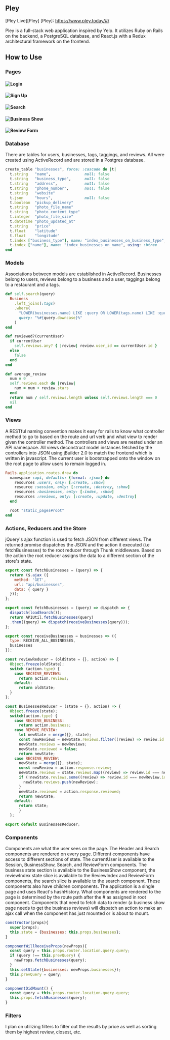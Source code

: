 ## Pley
[Pley Live][Pley]
[Pley]: https://www.pley.today/#/

Pley is a full-stack web application inspired by Yelp.  It utilizes Ruby on Rails on the backend, a PostgreSQL database, and React.js with a Redux architectural framework on the frontend.


## How to Use

### Pages
#### ![Login](./screenshots/login.png)
#### ![Sign Up](./screenshots/signup.png)
#### ![Search](./screenshots/search.png)
#### ![Business Show](./screenshots/business_show.png)
#### ![Review Form](./screenshots/review_form.png)

### Database
There are tables for users, businesses, tags, taggings, and reviews. All were created using ActiveRecord and are stored in a Postgres database.

```Ruby
create_table "businesses", force: :cascade do |t|
  t.string   "name",               null: false
  t.string   "business_type",      null: false
  t.string   "address",            null: false
  t.string   "phone_number",       null: false
  t.string   "website"
  t.json     "hours",              null: false
  t.boolean  "pickup_delivery"
  t.string   "photo_file_name"
  t.string   "photo_content_type"
  t.integer  "photo_file_size"
  t.datetime "photo_updated_at"
  t.string   "price"
  t.float    "latitude"
  t.float    "longitude"
  t.index ["business_type"], name: "index_businesses_on_business_type", using: :btree
  t.index ["name"], name: "index_businesses_on_name", using: :btree
end
```

### Models
Associations between models are established in ActiveRecord. Businesses belong to users, reviews belong to a business and a user, taggings belong to a restaurant and a tags.

```Ruby
def self.search(query)
  Business
    .left_joins(:tags)
    .where(
      "LOWER(businesses.name) LIKE :query OR LOWER(tags.name) LIKE :query",
      query: "%#{query.downcase}%"
    )
end

def reviewed?(currentUser)
  if currentUser
    self.reviews.any? { |review| review.user_id == currentUser.id }
  else
    false
  end
end

def average_review
  num = 0
  self.reviews.each do |review|
    num = num + review.stars
  end
  return num / self.reviews.length unless self.reviews.length === 0
  nil
end
```

### Views
A RESTful naming convention makes it easy for rails to know what controller method to go to based on the route and url verb and what view to render given the controller method. The controllers and views are nested under an API namespace. All views deconstruct model instances fetched by the controllers into JSON using jBuilder 2.0 to match the frontend which is written in javascript. The current user is bootstrapped onto the window on the root page to allow users to remain logged in.

```Ruby
Rails.application.routes.draw do
  namespace :api, defaults: {format: :json} do
    resources :users, only: [:create, :show]
    resource :session, only: [:create, :destroy, :show]
    resources :businesses, only: [:index, :show]
    resources :reviews, only: [:create, :update, :destroy]
  end

  root "static_pages#root"
end
```


### Actions, Reducers and the Store
jQuery's ajax function is used to fetch JSON from different views. The returned promise dispatches the JSON and the action it executed (i.e fetchBusinesses) to the root reducer through Thunk middleware. Based on the action the root reducer assigns the data to a different section of the store's state.

```javascript
export const fetchBusinesses = (query) => {
  return ($.ajax ({
    method: 'GET',
    url: "api/businesses",
    data: { query }
  }));
};
```

```javascript
export const fetchBusinesses = (query) => dispatch => {
  dispatch(loadSearch());
  return APIUtil.fetchBusinesses(query)
  .then((query) => dispatch(receiveBusinesses(query)));
};

export const receiveBusinesses = businesses => ({
  type: RECEIVE_ALL_BUSINESSES,
  businesses
});
```

```javascript
const reviewReducer = (oldState = {}, action) => {
  Object.freeze(oldState);
  switch (action.type) {
    case RECEIVE_REVIEWS:
      return action.reviews;
    default:
      return oldState;
  }
};

const BusinessesReducer = (state = {}, action) => {
  Object.freeze(state);
  switch(action.type) {
    case RECEIVE_BUSINESS:
      return action.business;
    case REMOVE_REVIEW:
      let newState = merge({}, state);
      const newReviews = newState.reviews.filter((review) => review.id !== action.response.review.id);
      newState.reviews = newReviews;
      newState.reviewed = false;
      return newState;
    case RECEIVE_REVIEW:
      newState = merge({}, state);
      const newReview = action.response.review;
      newState.reviews = state.reviews.map((review) => review.id === newReview.id ? newReview : review);
      if (!newState.reviews.some((review) => review.id === newReview.id)){
        newState.reviews.push(newReview);
      }
      newState.reviewed = action.response.reviewed;
      return newState;
    default:
      return state;
      }
  };

export default BusinessesReducer;
```
### Components
Components are what the user sees on the page. The Header and Search components are rendered on every page. Different components have access to different sections of state. The currentUser is available to the Session, BusinessShow, Search, and ReviewForm components. The business state section is available to the BusinessShow component, the reviewIndex state slice is available to the ReviewIndex and ReviewForm components, the search slice is available to the search component. These components also have children components. The application is a single page and uses React's hashHistory. What components are rendered to the page is determined by the route path after the # as assigned in root component. Components that need to fetch data to render (a business show page needs to get the business reviews) will dispatch an action to make an ajax call when the component has just mounted or is about to mount.

```javascript
constructor(props){
  super(props);
  this.state = {businesses: this.props.businesses};
}

componentWillReceiveProps(newProps){
  const query = this.props.router.location.query.query;
  if (query !== this.prevQuery) {
    newProps.fetchBusinesses(query);
  }
  this.setState({businesses: newProps.businesses});
  this.prevQuery = query;
}

componentDidMount() {
  const query = this.props.router.location.query.query;
  this.props.fetchBusinesses(query);
}
```



### Filters

I plan on utilizing filters to filter out the results by price as well as sorting them by highest review, closest, etc.
